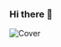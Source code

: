 ### Hi there 👋

![Cover](https://github.com/AnthonyOuzhene/AnthonyOuzhene/main/img/git-wpp.png)

<!--
**AnthonyOuzhene/AnthonyOuzhene** is a ✨ _special_ ✨ repository because its `README.md` (this file) appears on your GitHub profile.

Here are some ideas to get you started:

- 🔭 I’m currently working on ...
- 🌱 I’m currently learning ...
- 👯 I’m looking to collaborate on ...
- 🤔 I’m looking for help with ...
- 💬 Ask me about ...
- 📫 How to reach me: ...
- 😄 Pronouns: ...
- ⚡ Fun fact: ...
-->
